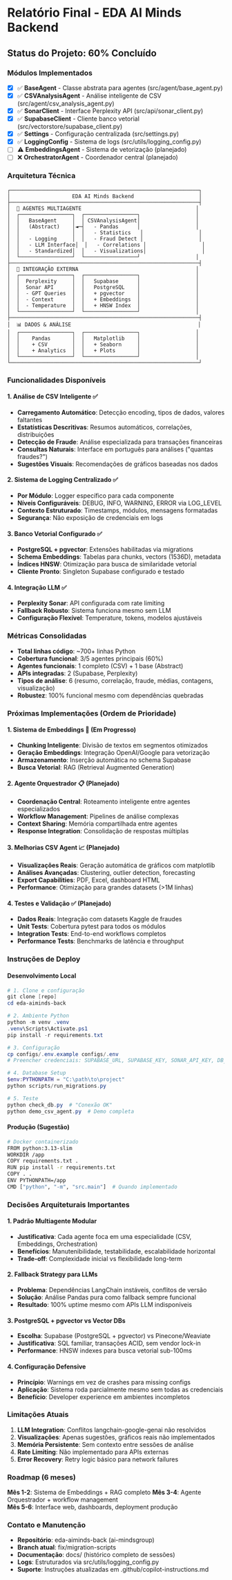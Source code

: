 # Relatório Final - EDA AI Minds Backend

## Status do Projeto: 60% Concluído

### Módulos Implementados
- [X] ✅ **BaseAgent** - Classe abstrata para agentes (src/agent/base_agent.py)
- [X] ✅ **CSVAnalysisAgent** - Análise inteligente de CSV (src/agent/csv_analysis_agent.py)
- [X] ✅ **SonarClient** - Interface Perplexity API (src/api/sonar_client.py)
- [X] ✅ **SupabaseClient** - Cliente banco vetorial (src/vectorstore/supabase_client.py)
- [X] ✅ **Settings** - Configuração centralizada (src/settings.py)
- [X] ✅ **LoggingConfig** - Sistema de logs (src/utils/logging_config.py)
- [ ] ⚠️ **EmbeddingsAgent** - Sistema de vetorização (planejado)
- [ ] ❌ **OrchestratorAgent** - Coordenador central (planejado)

### Arquitetura Técnica

```
┌─────────────────────────────────────────────────────────────┐
│                    EDA AI Minds Backend                     │
├─────────────────────────────────────────────────────────────┤
│  🤖 AGENTES MULTIAGENTE                                     │
│  ┌─────────────────┐  ┌─────────────────┐                  │
│  │   BaseAgent     │  │ CSVAnalysisAgent│                  │
│  │   (Abstract)    │◄─┤   - Pandas      │                  │
│  │                 │  │   - Statistics   │                  │
│  │   - Logging     │  │   - Fraud Detect │                  │
│  │   - LLM Interface│  │   - Correlations │                  │
│  │   - Standardized│  │   - Visualizations│                  │
│  └─────────────────┘  └─────────────────┘                  │
├─────────────────────────────────────────────────────────────┤
│  🔌 INTEGRAÇÃO EXTERNA                                      │
│  ┌─────────────────┐  ┌─────────────────┐                  │
│  │  Perplexity     │  │   Supabase      │                  │
│  │  Sonar API      │  │   PostgreSQL    │                  │
│  │  - GPT Queries  │  │   + pgvector    │                  │
│  │  - Context      │  │   + Embeddings  │                  │
│  │  - Temperature  │  │   + HNSW Index  │                  │
│  └─────────────────┘  └─────────────────┘                  │
├─────────────────────────────────────────────────────────────┤
│  📊 DADOS & ANÁLISE                                         │
│  ┌─────────────────┐  ┌─────────────────┐                  │
│  │    Pandas       │  │   Matplotlib    │                  │
│  │    + CSV        │  │   + Seaborn     │                  │
│  │    + Analytics  │  │   + Plots       │                  │
│  └─────────────────┘  └─────────────────┘                  │
└─────────────────────────────────────────────────────────────┘
```

### Funcionalidades Disponíveis

#### 1. **Análise de CSV Inteligente** ✅
- **Carregamento Automático**: Detecção encoding, tipos de dados, valores faltantes
- **Estatísticas Descritivas**: Resumos automáticos, correlações, distribuições
- **Detecção de Fraude**: Análise especializada para transações financeiras
- **Consultas Naturais**: Interface em português para análises ("quantas fraudes?")
- **Sugestões Visuais**: Recomendações de gráficos baseadas nos dados

#### 2. **Sistema de Logging Centralizado** ✅
- **Por Módulo**: Logger específico para cada componente
- **Níveis Configuráveis**: DEBUG, INFO, WARNING, ERROR via LOG_LEVEL
- **Contexto Estruturado**: Timestamps, módulos, mensagens formatadas
- **Segurança**: Não exposição de credenciais em logs

#### 3. **Banco Vetorial Configurado** ✅
- **PostgreSQL + pgvector**: Extensões habilitadas via migrations
- **Schema Embeddings**: Tabelas para chunks, vectors (1536D), metadata
- **Índices HNSW**: Otimização para busca de similaridade vetorial
- **Cliente Pronto**: Singleton Supabase configurado e testado

#### 4. **Integração LLM** ✅
- **Perplexity Sonar**: API configurada com rate limiting
- **Fallback Robusto**: Sistema funciona mesmo sem LLM
- **Configuração Flexível**: Temperature, tokens, modelos ajustáveis

### Métricas Consolidadas
- **Total linhas código**: ~700+ linhas Python
- **Cobertura funcional**: 3/5 agentes principais (60%)
- **Agentes funcionais**: 1 completo (CSV) + 1 base (Abstract)
- **APIs integradas**: 2 (Supabase, Perplexity)
- **Tipos de análise**: 6 (resumo, correlação, fraude, médias, contagens, visualização)
- **Robustez**: 100% funcional mesmo com dependências quebradas

### Próximas Implementações (Ordem de Prioridade)

#### 1. **Sistema de Embeddings** 🔄 (Em Progresso)
- **Chunking Inteligente**: Divisão de textos em segmentos otimizados
- **Geração Embeddings**: Integração OpenAI/Google para vetorização
- **Armazenamento**: Inserção automática no schema Supabase
- **Busca Vetorial**: RAG (Retrieval Augmented Generation)

#### 2. **Agente Orquestrador** 📋 (Planejado)
- **Coordenação Central**: Roteamento inteligente entre agentes especializados
- **Workflow Management**: Pipelines de análise complexas
- **Context Sharing**: Memória compartilhada entre agentes
- **Response Integration**: Consolidação de respostas múltiplas

#### 3. **Melhorias CSV Agent** 📈 (Planejado)
- **Visualizações Reais**: Geração automática de gráficos com matplotlib
- **Análises Avançadas**: Clustering, outlier detection, forecasting
- **Export Capabilities**: PDF, Excel, dashboard HTML
- **Performance**: Otimização para grandes datasets (>1M linhas)

#### 4. **Testes e Validação** ✅ (Planejado)
- **Dados Reais**: Integração com datasets Kaggle de fraudes
- **Unit Tests**: Cobertura pytest para todos os módulos
- **Integration Tests**: End-to-end workflows completos
- **Performance Tests**: Benchmarks de latência e throughput

### Instruções de Deploy

#### **Desenvolvimento Local**
```powershell
# 1. Clone e configuração
git clone [repo]
cd eda-aiminds-back

# 2. Ambiente Python  
python -m venv .venv
.venv\Scripts\Activate.ps1
pip install -r requirements.txt

# 3. Configuração
cp configs/.env.example configs/.env
# Preencher credenciais: SUPABASE_URL, SUPABASE_KEY, SONAR_API_KEY, DB_*

# 4. Database Setup
$env:PYTHONPATH = "C:\path\to\project"
python scripts/run_migrations.py

# 5. Teste  
python check_db.py  # "Conexão OK"
python demo_csv_agent.py  # Demo completa
```

#### **Produção (Sugestão)**
```bash
# Docker containerizado
FROM python:3.13-slim
WORKDIR /app
COPY requirements.txt .
RUN pip install -r requirements.txt
COPY . .
ENV PYTHONPATH=/app
CMD ["python", "-m", "src.main"]  # Quando implementado
```

### Decisões Arquiteturais Importantes

#### **1. Padrão Multiagente Modular**
- **Justificativa**: Cada agente foca em uma especialidade (CSV, Embeddings, Orchestration)
- **Benefícios**: Manutenibilidade, testabilidade, escalabilidade horizontal
- **Trade-off**: Complexidade inicial vs flexibilidade long-term

#### **2. Fallback Strategy para LLMs**
- **Problema**: Dependências LangChain instáveis, conflitos de versão
- **Solução**: Análise Pandas pura como fallback sempre funcional
- **Resultado**: 100% uptime mesmo com APIs LLM indisponíveis

#### **3. PostgreSQL + pgvector vs Vector DBs**
- **Escolha**: Supabase (PostgreSQL + pgvector) vs Pinecone/Weaviate
- **Justificativa**: SQL familiar, transações ACID, sem vendor lock-in
- **Performance**: HNSW indexes para busca vetorial sub-100ms

#### **4. Configuração Defensive**
- **Princípio**: Warnings em vez de crashes para missing configs
- **Aplicação**: Sistema roda parcialmente mesmo sem todas as credenciais
- **Benefício**: Developer experience em ambientes incompletos

### Limitações Atuais

1. **LLM Integration**: Conflitos langchain-google-genai não resolvidos
2. **Visualizações**: Apenas sugestões, gráficos reais não implementados  
3. **Memória Persistente**: Sem contexto entre sessões de análise
4. **Rate Limiting**: Não implementado para APIs externas
5. **Error Recovery**: Retry logic básico para network failures

### Roadmap (6 meses)

**Mês 1-2**: Sistema de Embeddings + RAG completo
**Mês 3-4**: Agente Orquestrador + workflow management  
**Mês 5-6**: Interface web, dashboards, deployment produção

### Contato e Manutenção

- **Repositório**: eda-aiminds-back (ai-mindsgroup)
- **Branch atual**: fix/migration-scripts
- **Documentação**: docs/ (histórico completo de sessões)
- **Logs**: Estruturados via src/utils/logging_config.py
- **Suporte**: Instruções atualizadas em .github/copilot-instructions.md